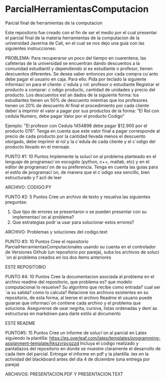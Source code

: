 # ParcialHerramientasComputacion
Parcial final de herramientas de la computacion

Este repositorio fue creado con el fin de ser el medio por el cual presentar el parcial final de la materia herramientas de la computacion de la universidad Javerina de Cali, en el cual se nos dejo una guia con las siguientes instrucciones:

PROBLEMA:
Para recuperarse un poco del tiempo en cuarentena, las cafeterias de la universidad se encuentran dando descuentos a la comunidad estudiantil y dependiendo si es estudiante o profesor, tienen descuentos diferentes. Se desea saber entonces por cada compra cu´anto debe pagar el usuario en caja. Para ello:
Pida por teclado la siguiente informaci´on para el cliente: c´edula y rol: profesor o estudiante
Registrar el producto a comprar: c´odigo producto, cantidad de unidades y precio del producto.
Los descuentos est´an dados de la siguiente forma: los estudiantes tienen un 50% de descuento mientras que los profesores tienen un 20% de descuento
Al final el procedimiento por cada cliente deber´a imprimir el valor a pagar por sus productos de la forma: ”El Rol con cedula Numero, debe pagar Valor por el producto Codigo”
 
Ejemplo: ”El profesor con Cedula 1454898 debe pagar $12.900 por el producto 076”.
Tenga en cuenta que este valor final a pagar corresponde al precio de cada producto por la cantidad llevada menos el descuento otorgado, debe imprimir el rol y la c´edula de cada cliente y el c´odigo del producto llevado en el mensaje.

PUNTO #1: 10 Puntos Implemente la soluci´on al problema planteado en el lenguaje de programaci´on escogido (python, c++, matlab, etc) y en el editor de programaci´on de su preferencia.
Tenga en cuenta las guias para el estilo de programaci´on, de manera que el c´odigo sea sencillo, bien estructurado y f´acil de leer

ARCHIVO: CODIGO.PY

PUNTO #2: 5 Puntos Cree un archivo de texto y resuelva las siguientes preguntas:
1.	Que tipo de errores se presentaron o se pueden presentar con su implementaci´on al problema?
2.	Que estrategias podr´ıa usar para solucionar estos errores?

ARCHIVO: Problemas y soluciones del codigo.text

PUNTO #3: 10 Puntos Cree el repositorio ParcialHerramientasComputacionales usando su cuenta en el controlador de Versiones Github (un repositorio por pareja), suba los archivos de soluci´on al problema creados en los dos items anteriores

ESTE REPOSITORIO

PUNTO #4: 10 Puntos Cree la documentacion asociada al problema en el archivo readme del repositorio, que problema es? que modelo computacional lo resuelve? Su algoritmo que recibe como entrada? cual ser´ıa su salida? como lo calcula? Relacione los archivos existentes en su repositorio, de esta forma, al leerse el archivo Readme el usuario puede guiarse que informaci´on contiene cada archivo y el problema que soluciona. Asegurense de usar negrita, cursiva, listas ordenadas y dem´as estructuras en markdown para darle estilo al documento

ESTE README

PUNTO#5: 15 Puntos Cree un informe de soluci´on al parcial en Latex siguiendo la plantilla:
https://es.overleaf.com/latex/templates/programming-assignment-template/hkszvrpcgzzd Incluya el codigo realizado y pantallazos del repositorio en donde se muestre claramente el desarrollo de cada item del parcial.
Entregar el informe en pdf y la plantilla .tex en la actividad del blackboard antes del dia 4 de diciembre (una entrega por pareja)

ARCHIVOS: PRESENTACION.PDF Y PRESENTACION.TEXT


